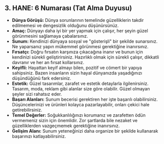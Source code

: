## 3. HANE: 6 Numarası (Tat Alma Duyusu)

* **Dünya Görüşü:** Dünya sorunlarının temelinde güzelliklerin takdir edilmemesi ve dengesizlik olduğunu düşünürsünüz. 
* **Amaç:** Dünyayı daha iyi bir yer yapmak için çalışır, her şeyin güzel görünmesini sağlamaya çabalarsınız.
* **Sunum:** Kendinizi dünyaya sosyal ve "gösterişli" bir şekilde sunarsınız. Ne yaparsanız yapın mükemmel görünmesi gerektiğine inanırsınız. 
* **Fırsatçı:** Doğru fırsatın karşınıza çıkacağına inanır ve bunun için kendinizi sürekli geliştirirsiniz. Hazırlıklı olmak için sürekli çalışır, dikkatli davranır ve her an fırsat kollarsınız.
* **Keyifli:** Hayattan keyif almayı bilen, pozitif ve cömert bir yapıya sahipsiniz. Bazen insanların sizin hayal dünyanızda yaşadığınızı düşündüğünü fark edersiniz.
* **Estetik:** Güzel tasarımlar, zarafet ve estetik detaylarla ilgilenirsiniz. Tasarım, moda, reklam gibi alanlar size göre olabilir. Güzel olmayan şeyler sizi rahatsız eder.
* **Başarı Alanları:** Sunum becerisi gerektiren her işte başarılı olabilirsiniz.  Düşüncelerinizi ve ürünleri kolayca pazarlayabilir, onları çekici hale getirebilirsiniz.
* **Temel Değerler:** Soğukkanlılığınızı korumanız ve zarafetten ödün vermemeniz sizin için önemlidir. Zor şartlarda bile nezaket ve güzelliklerden vazgeçmemek gerektiğine inanırsınız.
* **Gelişim Alanı:** Sunum yeteneğinizi daha organize bir şekilde kullanarak başarınızı katlayabilirsiniz. 

